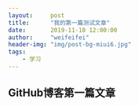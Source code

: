 ```yaml
---
layout:     post
title:      "我的第一篇测试文章"
date:       2019-11-10 12:00:00
author:     "weifeifei"
header-img: "img/post-bg-miui6.jpg"
tags:
    - 学习
---
```


## GitHub博客第一篇文章
